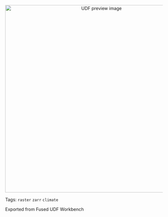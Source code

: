 <!--fused:preview-->
<p align="center"><img src="fused_uploaded_preview" width="600" alt="UDF preview image"></p>

<!--fused:tags-->
Tags: `raster` `zarr` `climate`

<!--fused:readme-->
Exported from Fused UDF Workbench

